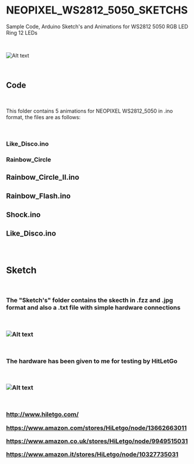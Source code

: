 # NEOPIXEL_WS2812_5050_SKETCHS

Sample Code, Arduino Sketch's and Animations for WS2812 5050 RGB LED Ring 12 LEDs 

</BR>

 ![Alt text](https://raw.githubusercontent.com/JonnyBanana/NEOPIXEL_WS2812_5050_SKETCHS/master/img/GIF.gif)
 
 </BR>
 
 <h2>Code</h2>
 
 </BR>
 
 This folder contains 5 animations for NEOPIXEL WS2812_5050 in .ino format, the files are as follows:
 
 </BR>
 
 <h3>Like_Disco.ino</h3>
 
 <h3>Rainbow_Circle<Like_Disco.ino</h3>
  
 <h3>Rainbow_Circle_II.ino</h3>
   
 <h3>Rainbow_Flash.ino</h3>
    
 <h3>Shock.ino</h3>
     
 <h3>Like_Disco.ino</h3>
 
 
</BR> 
 
 <h2>Sketch</h2>
 
 </BR>
 
 The "Sketch's" folder contains the skecth in .fzz and .jpg format and also a .txt file with simple hardware connections
 
 </BR>
 
 
 ![Alt text]( https://raw.githubusercontent.com/JonnyBanana/NEOPIXEL_WS2812_5050_SKETCHS/master/Sketch's/SKETCH.JPG)
 
 </BR>

 The hardware has been given to me for testing by HitLetGo

</BR>

  ![Alt text](https://raw.githubusercontent.com/JonnyBanana/NEOPIXEL_WS2812_5050_SKETCHS/master/img/HiLetG.png)

</BR>

 http://www.hiletgo.com/
 
 https://www.amazon.com/stores/HiLetgo/node/13662663011
 
 https://www.amazon.co.uk/stores/HiLetgo/node/9949515031
 
 https://www.amazon.it/stores/HiLetgo/node/10327735031

</BR>
